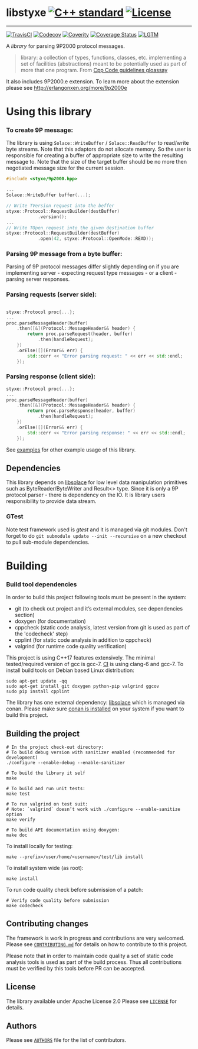 # libstyxe [![C++ standard][c++-standard-shield]][c++-standard-link] [![License][license-shield]][license-link]
---
[![TravisCI][travis-shield]][travis-link]
[![Codecov][codecov-shield]][codecov-link]
[![Coverity][coverity-shield]][coverity-link]
[![Coverage Status][coveralls-shield]][coveralls-link]
[![LGTM][LGTM-shield]][LGTM-link]


[c++-standard-shield]: https://img.shields.io/badge/c%2B%2B-14/17/20-blue.svg
[c++-standard-link]: https://en.wikipedia.org/wiki/C%2B%2B#Standardization
[license-shield]: https://img.shields.io/badge/License-Apache%202.0-blue.svg
[license-link]: https://opensource.org/licenses/Apache-2.0
[travis-shield]: https://travis-ci.org/abbyssoul/libstyxe.png?branch=master
[travis-link]: https://travis-ci.org/abbyssoul/libstyxe
[codecov-shield]: https://codecov.io/gh/abbyssoul/libstyxe/branch/master/graph/badge.svg
[codecov-link]: https://codecov.io/gh/abbyssoul/libstyxe
[coverity-shield]: https://scan.coverity.com/projects/18800/badge.svg
[coverity-link]: https://scan.coverity.com/projects/abbyssoul-libstyxe
[coveralls-shield]: https://coveralls.io/repos/github/abbyssoul/libstyxe/badge.svg?branch=master
[coveralls-link]: https://coveralls.io/github/abbyssoul/libstyxe?branch=master
[LGTM-shield]: https://img.shields.io/lgtm/grade/cpp/github/abbyssoul/libstyxe.svg
[LGTM-link]: https://lgtm.com/projects/g/abbyssoul/libstyxe/alerts/


A _library_ for parsing 9P2000 protocol messages.
> library: a collection of types, functions, classes, etc. implementing a set of facilities (abstractions) meant to be potentially used as part of more that one program. From [Cpp Code guidelines gloassay](http://isocpp.github.io/CppCoreGuidelines/CppCoreGuidelines#glossary)

It also includes 9P2000.e extension. To learn more about the extension please see http://erlangonxen.org/more/9p2000e

# Using this library

### To create 9P message:
The library is using `Solace::WriteBuffer` / `Solace::ReadBuffer` to read/write byte streams.
Note that this adaptors do not allocate memory. So the user is responsible for creating a
buffer of appropriate size to write the resulting message to.
Note that the size of the target buffer should be no more then negotiated message size for the current session.


```C++
#include <styxe/9p2000.hpp>

...
Solace::WriteBuffer buffer(...);

// Write TVersion request into the beffer
styxe::Protocol::RequestBuilder(destBuffer)
            .version();
...
// Write TOpen request into the given destination buffer
styxe::Protocol::RequestBuilder(destBuffer)
            .open(42, styxe::Protocol::OpenMode::READ));

```

### Parsing 9P message from a byte buffer:
Parsing of 9P protocol messages differ slightly depending on if you are implementing server - expecting request type messages - or a client - parsing server responses.

### Parsing requests (server side):
```C++

styxe::Protocol proc{...};
...
proc.parseMessageHeader(buffer)
    .then([&](Protocol::MessageHeader&& header) {
        return proc.parseRequest(header, buffer)
            .then(handleRequest);
    })
    .orElse([](Error&& err) {
        std::cerr << "Error parsing request: " << err << std::endl;
    });
```

### Parsing response (client side):
```C++
styxe::Protocol proc{...};
...
proc.parseMessageHeader(buffer)
    .then([&](Protocol::MessageHeader&& header) {
        return proc.parseResponse(header, buffer)
            .then(handleRequest);
    })
    .orElse([](Error&& err) {
        std::cerr << "Error parsing response: " << err << std::endl;
    });
```

See [examples](docs/examples.md) for other example usage of this library.


## Dependencies
This library depends on [libsolace](https://github.com/abbyssoul/libsolace) for low level data manipulation primitives
such as ByteReader/ByteWriter and Result<> type.
Since it is only a 9P protocol parser - there is dependency on the IO. It is library users responsibility to provide data stream.

### GTest
Note test framework used is *gtest* and it is managed via git modules.
Don't forget to do `git submodule update --init --recursive` on a new checkout to pull sub-module dependencies.



# Building

### Build tool dependencies
In order to build this project following tools must be present in the system:
* git (to check out project and it’s external modules, see dependencies section)
* doxygen (for documentation)
* cppcheck (static code analysis, latest version from git is used as part of the 'codecheck' step)
* cpplint (for static code analysis in addition to cppcheck)
* valgrind (for runtime code quality verification)

This project is using C++17 features extensively. The minimal tested/required version of gcc is gcc-7.
[CI](https://travis-ci.org/abbyssoul/libstyxe) is using clang-6 and gcc-7.
To install build tools on Debian based Linux distribution:
```shell
sudo apt-get update -qq
sudo apt-get install git doxygen python-pip valgrind ggcov
sudo pip install cpplint
```

The library has one external dependency: [libsolace](https://github.com/abbyssoul/libsolace)  which is managed via conan.
Please make sure [conan is installed](https://docs.conan.io/en/latest/installation.html) on your system if you want to build this project.

## Building the project
```shell
# In the project check-out directory:
# To build debug version with sanitizer enabled (recommended for development)
./configure --enable-debug --enable-sanitizer

# To build the library it self
make

# To build and run unit tests:
make test

# To run valgrind on test suit:
# Note: `valgrind` doesn’t work with ./configure --enable-sanitize option
make verify

# To build API documentation using doxygen:
make doc
```

To install locally for testing:
```shell
make --prefix=/user/home/<username>/test/lib install
```
To install system wide (as root):
```shell
make install
```
To run code quality check before submission of a patch:
```shell
# Verify code quality before submission
make codecheck
```


## Contributing changes
The framework is work in progress and contributions are very welcomed.
Please see  [`CONTRIBUTING.md`](CONTRIBUTING.md) for details on how to contribute to
this project.

Please note that in order to maintain code quality a set of static code analysis tools is used as part of the build process.
Thus all contributions must be verified by this tools before PR can be accepted.


## License
The library available under Apache License 2.0
Please see [`LICENSE`](LICENSE) for details.


## Authors
Please see [`AUTHORS`](AUTHORS) file for the list of contributors.
